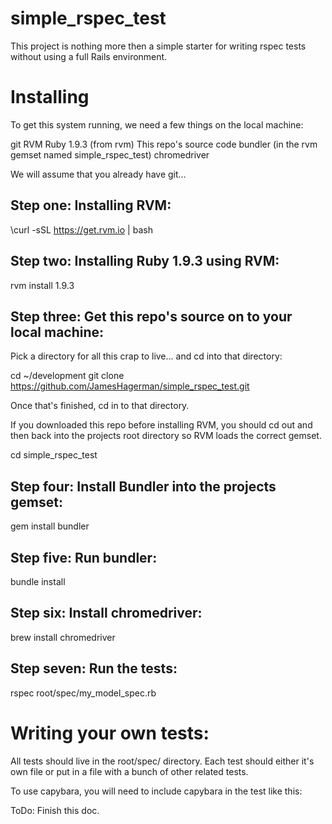 simple_rspec_test
=================

This project is nothing more then a simple starter for writing rspec tests without using a full Rails environment.


Installing
==========

To get this system running, we need a few things on the local machine:

git
RVM
Ruby 1.9.3 (from rvm)
This repo's source code
bundler (in the rvm gemset named simple_rspec_test)
chromedriver

We will assume that you already have git... 

Step one: Installing RVM:
-------------------------

\curl -sSL https://get.rvm.io | bash

Step two: Installing Ruby 1.9.3 using RVM:
------------------------------------------

rvm install 1.9.3

Step three: Get this repo's source on to your local machine:
------------------------------------------------------------

Pick a directory for all this crap to live... and cd into that directory:

cd ~/development
git clone https://github.com/JamesHagerman/simple_rspec_test.git

Once that's finished, cd in to that directory.

If you downloaded this repo before installing RVM, you should cd out and then back into the projects root directory so RVM loads the correct gemset.

cd simple_rspec_test

Step four: Install Bundler into the projects gemset:
----------------------------------------------------

gem install bundler

Step five: Run bundler:
-----------------------

bundle install


Step six: Install chromedriver:
-------------------------------

brew install chromedriver


Step seven: Run the tests:
------------------------

rspec root/spec/my_model_spec.rb

Writing your own tests:
=======================

All tests should live in the root/spec/ directory. Each test should either it's own file or put in a file with a bunch of other related tests.

To use capybara, you will need to include capybara in the test like this:

ToDo: Finish this doc.